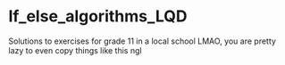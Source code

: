 # If_else_algorithms_LQD
Solutions to exercises for grade 11 in a local school
LMAO, you are pretty lazy to even copy things like this ngl
